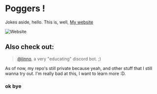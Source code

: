 # Poggers !
Jokes aside, hello. This is, well, [My website](https://wensente27.github.io)

![Website](https://img.shields.io/website?down_color=lightgrey&down_message=offline&logo=Globe&style=for-the-badge&up_color=green&up_message=online&url=https%3A%2F%2Fwensente27.github.io)

## Also check out:
> [@linno](https://github.com/wensente27/linno), a very "educating" discord bot. ;)

As of now, my repo's still private because yeah, and other stuff that I still wanna try out. I'm really bad at this, I want to learn more :D.

### ok bye
